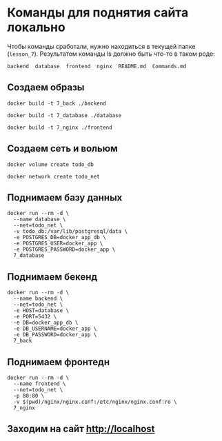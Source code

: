# Команды для поднятия сайта локально

Чтобы команды сработали, нужно находиться в текущей папке (`lesson_7`).
Результатом команды ls должно быть что-то в таком роде:

```
backend  database  frontend  nginx  README.md  Сommands.md
```

## Создаем образы

```shell
docker build -t 7_back ./backend
```

```shell
docker build -t 7_database ./database
```

```shell
docker build -t 7_nginx ./frontend
```

## Создаем сеть и вольюм

```shell
docker volume create todo_db
```

```shell
docker network create todo_net
```

## Поднимаем базу данных

```shell
docker run --rm -d \
  --name database \
  --net=todo_net \
  -v todo_db:/var/lib/postgresql/data \
  -e POSTGRES_DB=docker_app_db \
  -e POSTGRES_USER=docker_app \
  -e POSTGRES_PASSWORD=docker_app \
  7_database
```

## Поднимаем бекенд

```shell
docker run --rm -d \
  --name backend \
  --net=todo_net \
  -e HOST=database \
  -e PORT=5432 \
  -e DB=docker_app_db \
  -e DB_USERNAME=docker_app \
  -e DB_PASSWORD=docker_app \
  7_back
```

## Поднимаем фронтедн

```shell
docker run --rm -d \
  --name frontend \
  --net=todo_net \
  -p 80:80 \
  -v $(pwd)/nginx/nginx.conf:/etc/nginx/nginx.conf:ro \
  7_nginx
```

## Заходим на сайт [http://localhost](http://localhost)

